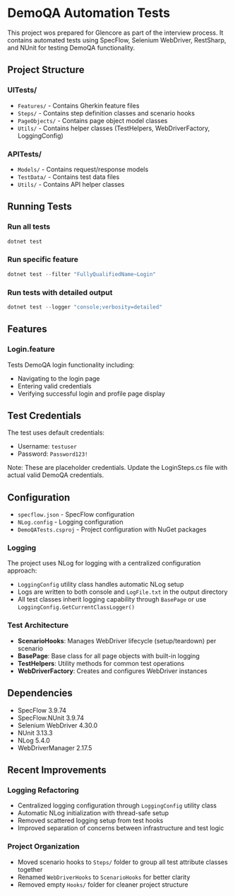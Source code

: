 # DemoQA Automation Tests

This project wos prepared for Glencore as part of the interview process. It contains automated tests using SpecFlow, Selenium WebDriver, RestSharp, and NUnit for testing DemoQA functionality.

## Project Structure

### UITests/
- `Features/` - Contains Gherkin feature files
- `Steps/` - Contains step definition classes and scenario hooks
- `PageObjects/` - Contains page object model classes
- `Utils/` - Contains helper classes (TestHelpers, WebDriverFactory, LoggingConfig)

### APITests/
- `Models/` - Contains request/response models
- `TestData/` - Contains test data files
- `Utils/` - Contains API helper classes

## Running Tests

### Run all tests
```powershell
dotnet test
```

### Run specific feature
```powershell
dotnet test --filter "FullyQualifiedName~Login"
```

### Run tests with detailed output
```powershell
dotnet test --logger "console;verbosity=detailed"
```

## Features

### Login.feature
Tests DemoQA login functionality including:
- Navigating to the login page
- Entering valid credentials
- Verifying successful login and profile page display

## Test Credentials

The test uses default credentials:
- Username: `testuser`
- Password: `Password123!`

Note: These are placeholder credentials. Update the LoginSteps.cs file with actual valid DemoQA credentials.

## Configuration

- `specflow.json` - SpecFlow configuration
- `NLog.config` - Logging configuration
- `DemoQATests.csproj` - Project configuration with NuGet packages

### Logging

The project uses NLog for logging with a centralized configuration approach:
- `LoggingConfig` utility class handles automatic NLog setup
- Logs are written to both console and `LogFile.txt` in the output directory
- All test classes inherit logging capability through `BasePage` or use `LoggingConfig.GetCurrentClassLogger()`

### Test Architecture

- **ScenarioHooks**: Manages WebDriver lifecycle (setup/teardown) per scenario
- **BasePage**: Base class for all page objects with built-in logging
- **TestHelpers**: Utility methods for common test operations
- **WebDriverFactory**: Creates and configures WebDriver instances

## Dependencies

- SpecFlow 3.9.74
- SpecFlow.NUnit 3.9.74
- Selenium WebDriver 4.30.0
- NUnit 3.13.3
- NLog 5.4.0
- WebDriverManager 2.17.5

## Recent Improvements

### Logging Refactoring
- Centralized logging configuration through `LoggingConfig` utility class
- Automatic NLog initialization with thread-safe setup
- Removed scattered logging setup from test hooks
- Improved separation of concerns between infrastructure and test logic

### Project Organization
- Moved scenario hooks to `Steps/` folder to group all test attribute classes together
- Renamed `WebDriverHooks` to `ScenarioHooks` for better clarity
- Removed empty `Hooks/` folder for cleaner project structure
